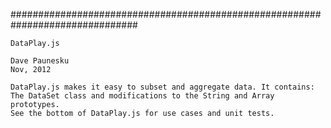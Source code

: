 ###############################################################################

	DataPlay.js 

	Dave Paunesku
	Nov, 2012

	DataPlay.js makes it easy to subset and aggregate data. It contains: 
	The DataSet class and modifications to the String and Array prototypes.
	See the bottom of DataPlay.js for use cases and unit tests.

	